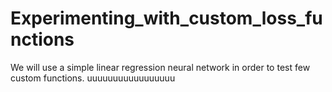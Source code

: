 # Experimenting_with_custom_loss_functions
We will use a simple linear regression neural network in order to test few custom functions.
uuuuuuuuuuuuuuuuu

